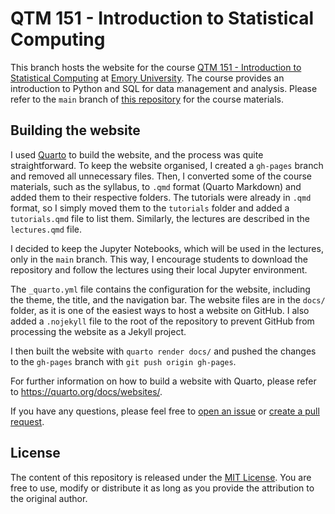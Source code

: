 # QTM 151 - Introduction to Statistical Computing 

This branch hosts the website for the course [QTM 151 - Introduction to
Statistical Computing](http://danilofreire.github.io/qtm151) at [Emory
University](http://www.emory.edu). The course provides an introduction to
Python and SQL for data management and analysis. Please refer to the `main`
branch of [this repository](https://github.com/danilofreire/qtm151) for the
course materials.

## Building the website

I used [Quarto](https://quarto.org) to build the website, and the process was
quite straightforward. To keep the website organised, I created a `gh-pages`
branch and removed all unnecessary files. Then, I converted some of the course
materials, such as the syllabus, to `.qmd` format (Quarto Markdown) and added
them to their respective folders. The tutorials were already in `.qmd` format,
so I simply moved them to the `tutorials` folder and added a `tutorials.qmd`
file to list them. Similarly, the lectures are described in the `lectures.qmd`
file.

I decided to keep the Jupyter Notebooks, which will be used in the lectures,
only in the `main` branch. This way, I encourage students to download the
repository and follow the lectures using their local Jupyter environment.

The `_quarto.yml` file contains the configuration for the website, including
the theme, the title, and the navigation bar. The website files are in the
`docs/` folder, as it is one of the easiest ways to host a website on GitHub. I
also added a `.nojekyll` file to the root of the repository to prevent GitHub
from processing the website as a Jekyll project.

I then built the website with `quarto render docs/` and pushed the changes to the
`gh-pages` branch with `git push origin gh-pages`.

For further information on how to build a website with Quarto, please refer to
<https://quarto.org/docs/websites/>.

If you have any questions, please feel free to [open an
issue](https://github.com/danilofreire/qtm151/issues) or [create a pull
request](https://github.com/danilofreire/qtm151/pulls).

## License

The content of this repository is released under the [MIT
License](LICENSE.qmd). You are free to use, modify or distribute it as long as
you provide the attribution to the original author.
